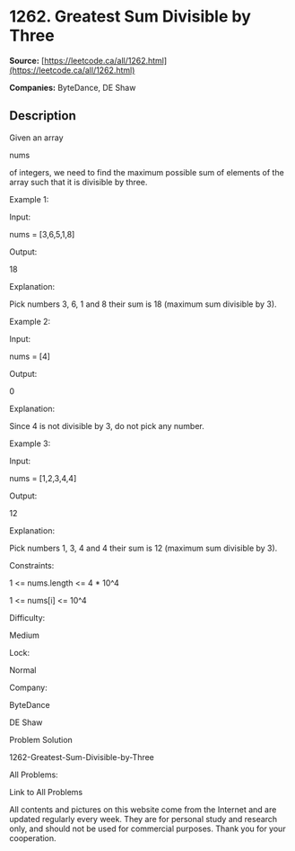# 1262. Greatest Sum Divisible by Three

**Source:** [https://leetcode.ca/all/1262.html](https://leetcode.ca/all/1262.html)

**Companies:** ByteDance, DE Shaw

## Description

Given an array

nums

of integers, we need to find the maximum
            possible sum of elements of the array such that it is divisible by three.

Example 1:

Input:

nums = [3,6,5,1,8]

Output:

18

Explanation:

Pick numbers 3, 6, 1 and 8 their sum is 18 (maximum sum divisible by 3).

Example 2:

Input:

nums = [4]

Output:

0

Explanation:

Since 4 is not divisible by 3, do not pick any number.

Example 3:

Input:

nums = [1,2,3,4,4]

Output:

12

Explanation:

Pick numbers 1, 3, 4 and 4 their sum is 12 (maximum sum divisible by 3).

Constraints:

1 <= nums.length <= 4 * 10^4

1 <= nums[i] <= 10^4

Difficulty:

Medium

Lock:

Normal

Company:

ByteDance

DE Shaw

Problem Solution

1262-Greatest-Sum-Divisible-by-Three

All Problems:

Link to All Problems

All contents and pictures on this website come from the Internet and are updated regularly every week. They are for personal study and research only, and should not be used for commercial purposes. Thank you for your cooperation.

